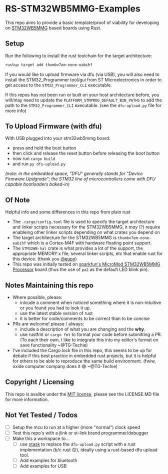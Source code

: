 # RS-STM32WB5MMG-Examples

This repo aims to provide a basic template/proof of viability for developing on [STM32WB5MMG](https://www.st.com/en/product/stm32wb5mmg) based boards using Rust.

## Setup
Run the following to install the rust toolchain for the target architecture:
```bash
rustup target add thumbv7em-none-eabihf
```

If you would like to upload firmware via dfu (via USB), you will also need to install the STM32_Programmer tool/gui from ST Microelectronics in order to get access to the `STM32_Programmer_CLI` executable. 

If this repos has not been run or built on your host architecture before, you will/may need to update the `PLATFORM_STMPROG_DEFAULT_BIN_PATHS` to add the path to the `STM32_Programmer_CLI` executable. (see the `dfu-upload.py` file for more info)


## To Upload Firmware (with dfu)
With USB plugged into your stm32wb5mmg board:
- press and hold the boot button
- then click and release the reset button before releasing the boot button
- now run `cargo build`
- and run `py dfu-upload.py`

*(note: in the embedded space, "DFU" generally stands for "Device Firmware Updgrade"; the STM32 line of microcontrollers come with DFU capable bootloaders baked-in)*

## Of Note 
Helpful info and some differences in this repo from plain rust
- The `.cargo/config.toml` file is used to specify the target architecture and linker scripts necessary for the STM32WB5MMG, it *may* (?) require enableing other linker scripts depending on what crates you depend on
- The target architecture for the STM32WB5MMG is `thumbv7em-none-eabihf` which is a Cortex-M4F with hardware floating point support.
- The `STM32WB-hal` crate is what provides a lot of the support, the appropriate MEMORY.x file, several linker scripts, etc that enable rust for this device. (thank you [@eupn](https://github.com/eupn))
- This repo was initially tested on [sparkfun's MicroMod STM32WB5MMG Processor](https://learn.sparkfun.com/tutorials/micromod-stm32wb5mmg-hookup-guide/introduction) board (thus the use of `pa2` as the default LED blink pin).


## Notes Maintaining this repo
- Where possible, please:
  - inlcude a comment when noticed something where it is non-intuitive or you found you had to look it up.
  - use the latest stable version of rust
  - it is better for code/comments to be correct than to be concise
- PRs are welcome! please / always:
  - include a description of what you are changing and the **why**.
  - use rustfmt or `cargo fmt` to format your code before submitting a PR. 
    (To each their own, I like to integrate this into my editor's format on save functionality ~@TG-Techie)
- I've included the Cargo.lock file in this repo, this seems to be up for debate if this best practice in embedded rust projects, but it is helpful for others to be able to reproduce the same build environment. (fwiw, oxide computer company does it 😅 ~@TG-Techie)


## Copyright / Licensing
This repo is availbe under the [MIT license](https://opensource.org/license/mit/), please see the LICENSE.MD file for more information.


## Not Yet Tested / Todos
- [ ] Setup the mcu to run at a higher (more "normal") clock speed
- [ ] Test this repo's with a jlink or st-link brand programmer/debugger
- [ ] Make this a workspace to...
  - [ ] use [xtask](https://github.com/matklad/cargo-xtask) to replace the `dfu-upload.py` script with a rust implementation (b/c rust 😊), ideally using a rust-based dfu upload tool.
  - [ ] Add examples for bluetooth
  - [ ] Add examples for USB
